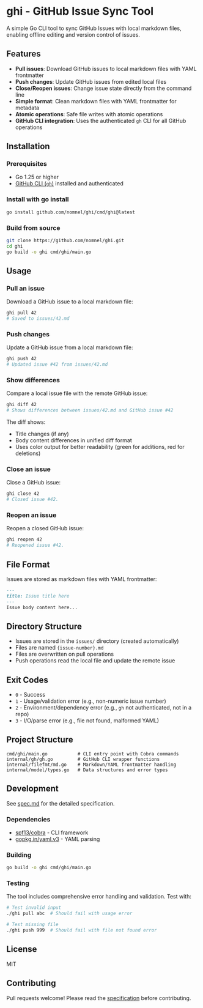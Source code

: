 # ghi - GitHub Issue Sync Tool

A simple Go CLI tool to sync GitHub Issues with local markdown files, enabling offline editing and version control of issues.

## Features

- **Pull issues**: Download GitHub issues to local markdown files with YAML frontmatter
- **Push changes**: Update GitHub issues from edited local files
- **Close/Reopen issues**: Change issue state directly from the command line
- **Simple format**: Clean markdown files with YAML frontmatter for metadata
- **Atomic operations**: Safe file writes with atomic operations
- **GitHub CLI integration**: Uses the authenticated `gh` CLI for all GitHub operations

## Installation

### Prerequisites

- Go 1.25 or higher
- [GitHub CLI (`gh`)](https://cli.github.com/) installed and authenticated

### Install with go install

```bash
go install github.com/nomnel/ghi/cmd/ghi@latest
```

### Build from source

```bash
git clone https://github.com/nomnel/ghi.git
cd ghi
go build -o ghi cmd/ghi/main.go
```

## Usage

### Pull an issue

Download a GitHub issue to a local markdown file:

```bash
ghi pull 42
# Saved to issues/42.md
```

### Push changes

Update a GitHub issue from a local markdown file:

```bash
ghi push 42
# Updated issue #42 from issues/42.md
```

### Show differences

Compare a local issue file with the remote GitHub issue:

```bash
ghi diff 42
# Shows differences between issues/42.md and GitHub issue #42
```

The diff shows:
- Title changes (if any)
- Body content differences in unified diff format
- Uses color output for better readability (green for additions, red for deletions)

### Close an issue

Close a GitHub issue:

```bash
ghi close 42
# Closed issue #42.
```

### Reopen an issue

Reopen a closed GitHub issue:

```bash
ghi reopen 42
# Reopened issue #42.
```

## File Format

Issues are stored as markdown files with YAML frontmatter:

```markdown
---
title: Issue title here
---
Issue body content here...
```

## Directory Structure

- Issues are stored in the `issues/` directory (created automatically)
- Files are named `{issue-number}.md`
- Files are overwritten on pull operations
- Push operations read the local file and update the remote issue

## Exit Codes

- `0` - Success
- `1` - Usage/validation error (e.g., non-numeric issue number)
- `2` - Environment/dependency error (e.g., `gh` not authenticated, not in a repo)
- `3` - I/O/parse error (e.g., file not found, malformed YAML)

## Project Structure

```
cmd/ghi/main.go           # CLI entry point with Cobra commands
internal/gh/gh.go         # GitHub CLI wrapper functions
internal/filefmt/md.go    # Markdown/YAML frontmatter handling
internal/model/types.go   # Data structures and error types
```

## Development

See [spec.md](spec.md) for the detailed specification.

### Dependencies

- [spf13/cobra](https://github.com/spf13/cobra) - CLI framework
- [gopkg.in/yaml.v3](https://gopkg.in/yaml.v3) - YAML parsing

### Building

```bash
go build -o ghi cmd/ghi/main.go
```

### Testing

The tool includes comprehensive error handling and validation. Test with:

```bash
# Test invalid input
./ghi pull abc  # Should fail with usage error

# Test missing file
./ghi push 999  # Should fail with file not found error
```

## License

MIT

## Contributing

Pull requests welcome! Please read the [specification](spec.md) before contributing.